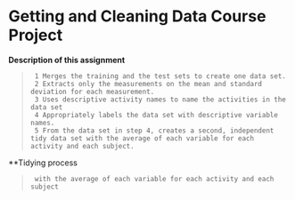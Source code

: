 # Getting and Cleaning Data Course Project

**Description of this assignment**
>      1 Merges the training and the test sets to create one data set.
>      2 Extracts only the measurements on the mean and standard deviation for each measurement.
>      3 Uses descriptive activity names to name the activities in the data set
>      4 Appropriately labels the data set with descriptive variable names.
>      5 From the data set in step 4, creates a second, independent tidy data set with the average of each variable for each activity and each subject.


**Tidying process
>      
>      
>      
>      
>      with the average of each variable for each activity and each subject
